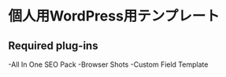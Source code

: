 # 個人用WordPress用テンプレート

## Required plug-ins

-All In One SEO Pack
-Browser Shots
-Custom Field Template